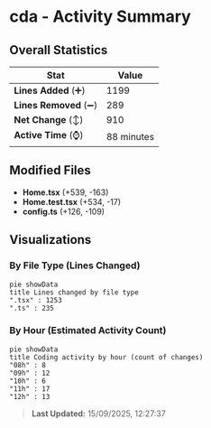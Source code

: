 # cda - Activity Summary 

## Overall Statistics

| Stat                   | Value                                                             |
| ---------------------- | ----------------------------------------------------------------- |
| **Lines Added** (➕)   | 1199                                          |
| **Lines Removed** (➖) | 289                                        |
| **Net Change** (↕)    | 910                |
| **Active Time** (⌚)   | 88 minutes |


## Modified Files
- **Home.tsx** (+539, -163)
- **Home.test.tsx** (+534, -17)
- **config.ts** (+126, -109)

## Visualizations

### By File Type (Lines Changed)

```mermaid
pie showData
title Lines changed by file type
".tsx" : 1253
".ts" : 235
```

### By Hour (Estimated Activity Count)

```mermaid
pie showData
title Coding activity by hour (count of changes)
"08h" : 8
"09h" : 12
"10h" : 6
"11h" : 17
"12h" : 13
```


> **Last Updated:** 15/09/2025, 12:27:37